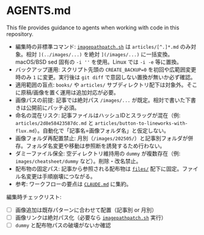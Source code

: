 # AGENTS.md

This file provides guidance to agents when working with code in this repository.

- 編集時の非標準コマンド: [`imagepathpatch.sh`](imagepathpatch.sh) は `articles/[^.]*.md` のみ対象。相対 `](../images/...)` を絶対 `](/images/...)` に一括変換。macOS/BSD sed 固有の `-i ''` を使用。Linux では `-i -e` 等に置換。
- バックアップ運用: スクリプト先頭の `CREATE_BACKUP=0` を初回や広範囲変更時のみ `1` に変更。実行後は `git diff` で意図しない置換が無いか必ず確認。
- 適用範囲の盲点: `books/` や `articles/` サブディレクトリ配下は対象外。そこに原稿/画像を置く運用は追加対応が必要。
- 画像パスの前提: 記事では絶対パス `/images/...` が既定。相対で書いた下書きは公開前にパッチ必須。
- 命名の混在リスク: 記事ファイルはハッシュIDとスラッグが混在（例: `articles/2d8e58423587dc.md` と `articles/button-to-lineworks-with-flux.md`）。自動化で「記事名=画像フォルダ名」と仮定しない。
- 画像フォルダ再配置禁止: 月別（`/images/202505/`）と記事別フォルダが併存。フォルダ名変更や移動は参照断を誘発するため行わない。
- ダミーファイル保全: 空ディレクトリ維持用の `dummy` が複数存在（例: `images/cheatsheet/dummy` など）。削除・改名禁止。
- 配布物の固定パス: 記事から参照される配布物は [`files/`](files/) 配下に固定。ファイル名変更は手順崩壊につながる。
- 参考: ワークフローの要点は [`CLAUDE.md`](CLAUDE.md) に集約。

編集時チェックリスト:
- [ ] 画像追加は既存パターンに合わせて配置（記事別 or 月別）
- [ ] 画像リンクは絶対パス化（必要なら [`imagepathpatch.sh`](imagepathpatch.sh) 実行）
- [ ] `dummy` と配布物パスの破壊がないか確認